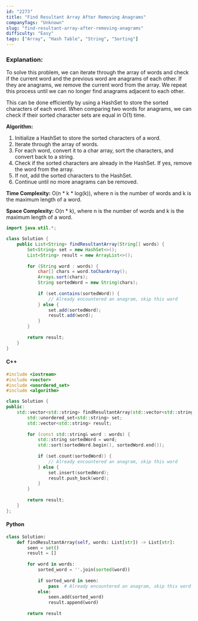 ```yaml
---
id: "2273"
title: "Find Resultant Array After Removing Anagrams"
companyTags: "Unknown"
slug: "find-resultant-array-after-removing-anagrams"
difficulty: "Easy"
tags: ["Array", "Hash Table", "String", "Sorting"]
---
```


### Explanation:
To solve this problem, we can iterate through the array of words and check if the current word and the previous word are anagrams of each other. If they are anagrams, we remove the current word from the array. We repeat this process until we can no longer find anagrams adjacent to each other. 

This can be done efficiently by using a HashSet to store the sorted characters of each word. When comparing two words for anagrams, we can check if their sorted character sets are equal in O(1) time.

**Algorithm:**
1. Initialize a HashSet to store the sorted characters of a word.
2. Iterate through the array of words.
3. For each word, convert it to a char array, sort the characters, and convert back to a string.
4. Check if the sorted characters are already in the HashSet. If yes, remove the word from the array.
5. If not, add the sorted characters to the HashSet.
6. Continue until no more anagrams can be removed.

**Time Complexity:** O(n * k * log(k)), where n is the number of words and k is the maximum length of a word.

**Space Complexity:** O(n * k), where n is the number of words and k is the maximum length of a word.

```java
import java.util.*;

class Solution {
    public List<String> findResultantArray(String[] words) {
        Set<String> set = new HashSet<>();
        List<String> result = new ArrayList<>();
        
        for (String word : words) {
            char[] chars = word.toCharArray();
            Arrays.sort(chars);
            String sortedWord = new String(chars);
            
            if (set.contains(sortedWord)) {
                // Already encountered an anagram, skip this word
            } else {
                set.add(sortedWord);
                result.add(word);
            }
        }
        
        return result;
    }
}
```

#### C++
```cpp
#include <iostream>
#include <vector>
#include <unordered_set>
#include <algorithm>

class Solution {
public:
    std::vector<std::string> findResultantArray(std::vector<std::string>& words) {
        std::unordered_set<std::string> set;
        std::vector<std::string> result;
        
        for (const std::string& word : words) {
            std::string sortedWord = word;
            std::sort(sortedWord.begin(), sortedWord.end());
            
            if (set.count(sortedWord)) {
                // Already encountered an anagram, skip this word
            } else {
                set.insert(sortedWord);
                result.push_back(word);
            }
        }
        
        return result;
    }
};
```

#### Python
```python
class Solution:
    def findResultantArray(self, words: List[str]) -> List[str]:
        seen = set()
        result = []
        
        for word in words:
            sorted_word = ''.join(sorted(word))
            
            if sorted_word in seen:
                pass  # Already encountered an anagram, skip this word
            else:
                seen.add(sorted_word)
                result.append(word)
        
        return result
```